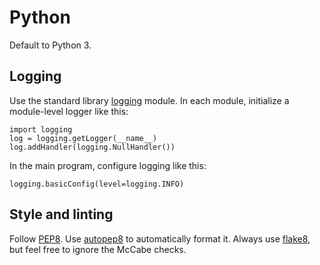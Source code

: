 # Python

Default to Python 3.


## Logging

Use the standard library [logging][logging] module. In each module, initialize
a module-level logger like this:

    import logging
    log = logging.getLogger(__name__)
    log.addHandler(logging.NullHandler())

In the main program, configure logging like this:

    logging.basicConfig(level=logging.INFO)

[logging]: https://docs.python.org/2/library/logging.html


## Style and linting

Follow [PEP8][pep8]. Use [autopep8][autopep8] to automatically format it.
Always use [flake8][flake8], but feel free to ignore the McCabe checks.

[pep8]: https://www.python.org/dev/peps/pep-0008/
[flake8]: https://pypi.python.org/pypi/flake8
[autopep8]: https://pypi.python.org/pypi/autopep8
